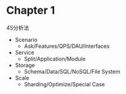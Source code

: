 # Chapter 1

4S分析法

* Scenario
  * Ask/Features/QPS/DAU/Interfaces
* Service
  * Split/Application/Module
* Storage
  * Schema/Data/SQL/NoSQL/File System
* Scale
  * Sharding/Optimize/Special Case










